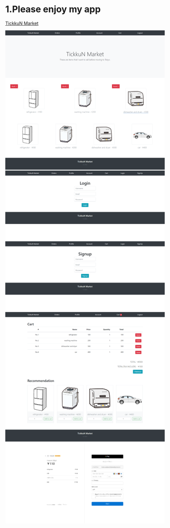 # 1.Please enjoy my app
<a href="https://tickkun.pythonanywhere.com/">TickkuN Market</a>

<img src="imgs/001.png">
<img src="imgs/002.png">
<img src="imgs/003.png">
<img src="imgs/004.png">
<img src="imgs/005.png">
